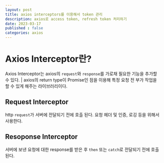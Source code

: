 ```yaml
---
layout: post
title: axios interceptors를 이용해서 token 관리
description: axios로 access token, refresh token 처리하기
date: 2023-03-17
published : false
categories: axios
---
```


# Axios Interceptor란?
Axios Interceptor는 axios의 `request`와 `response`를 가로채 필요한 기능을 추가할 수 있다.
| axios의 return type이 Promise인 점을 이용해 특정 요청 전 부가 작업을 할 수 있게 해주는 라이브러리이다.

## Request Interceptor
http `request`가 서버에 전달되기 전에 호출 된다. 요청 헤더 및 인증, 로깅 등을 위해서 사용한다.

## Resoponse Interceptor
서버에 보낸 요청에 대한 response를 받은 후 `then` 또는 `catch`로 전달되기 전에 호출 된다.

